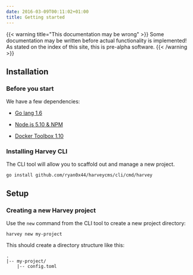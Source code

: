 ```yaml
---
date: 2016-03-09T00:11:02+01:00
title: Getting started
---
```


{{< warning title="This documentation may be wrong" >}}
Some documentation may be written before actual functionality is implemented!
<br />As stated on the index of this site, this is pre-alpha software.
{{< /warning >}}

## Installation

### Before you start

We have a few dependencies:

- [Go lang 1.6](https://golang.org/doc/install)

- [Node.js 5.10 & NPM](https://nodejs.org/)

- [Docker Toolbox 1.10](https://docs.docker.com/toolbox/overview/)

### Installing Harvey CLI

The CLI tool will allow you to scaffold out and manage a new project.

```
go install github.com/ryan0x44/harveycms/cli/cmd/harvey
```

## Setup

### Creating a new Harvey project

Use the `new` command from the CLI tool to create a new project directory:

```
harvey new my-project
```

This should create a directory structure like this:

```
.
|-- my-project/
	|-- config.toml
```
